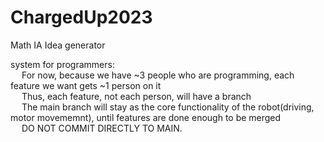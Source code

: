 # ChargedUp2023
Math IA Idea generator

system for programmers:  
&emsp; For now, because we have ~3 people who are programming, each feature we want gets ~1 person on it  
&emsp; Thus, each feature, not each person, will have a branch  
&emsp; The main branch will stay as the core functionality of the robot(driving, motor movememnt), until features are done enough to be merged  
&emsp; DO NOT COMMIT DIRECTLY TO MAIN.  
  

